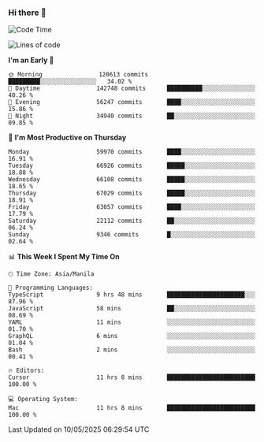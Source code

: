 ### Hi there 👋

<!--START_SECTION:waka-->
![Code Time](http://img.shields.io/badge/Code%20Time-6%2C037%20hrs-blue)

![Lines of code](https://img.shields.io/badge/From%20Hello%20World%20I%27ve%20Written-128.1%20million%20lines%20of%20code-blue)

**I'm an Early 🐤** 

```text
🌞 Morning                120613 commits      █████████░░░░░░░░░░░░░░░░   34.02 % 
🌆 Daytime                142748 commits      ██████████░░░░░░░░░░░░░░░   40.26 % 
🌃 Evening                56247 commits       ████░░░░░░░░░░░░░░░░░░░░░   15.86 % 
🌙 Night                  34940 commits       ██░░░░░░░░░░░░░░░░░░░░░░░   09.85 % 
```
📅 **I'm Most Productive on Thursday** 

```text
Monday                   59970 commits       ████░░░░░░░░░░░░░░░░░░░░░   16.91 % 
Tuesday                  66926 commits       █████░░░░░░░░░░░░░░░░░░░░   18.88 % 
Wednesday                66108 commits       █████░░░░░░░░░░░░░░░░░░░░   18.65 % 
Thursday                 67029 commits       █████░░░░░░░░░░░░░░░░░░░░   18.91 % 
Friday                   63057 commits       ████░░░░░░░░░░░░░░░░░░░░░   17.79 % 
Saturday                 22112 commits       ██░░░░░░░░░░░░░░░░░░░░░░░   06.24 % 
Sunday                   9346 commits        █░░░░░░░░░░░░░░░░░░░░░░░░   02.64 % 
```


📊 **This Week I Spent My Time On** 

```text
🕑︎ Time Zone: Asia/Manila

💬 Programming Languages: 
TypeScript               9 hrs 48 mins       ██████████████████████░░░   87.96 % 
JavaScript               58 mins             ██░░░░░░░░░░░░░░░░░░░░░░░   08.69 % 
YAML                     11 mins             ░░░░░░░░░░░░░░░░░░░░░░░░░   01.70 % 
GraphQL                  6 mins              ░░░░░░░░░░░░░░░░░░░░░░░░░   01.04 % 
Bash                     2 mins              ░░░░░░░░░░░░░░░░░░░░░░░░░   00.41 % 

🔥 Editors: 
Cursor                   11 hrs 8 mins       █████████████████████████   100.00 % 

💻 Operating System: 
Mac                      11 hrs 8 mins       █████████████████████████   100.00 % 
```


 Last Updated on 10/05/2025 06:29:54 UTC
<!--END_SECTION:waka-->


<!--
**rad182/rad182** is a ✨ _special_ ✨ repository because its `README.md` (this file) appears on your GitHub profile.

Here are some ideas to get you started:

- 🔭 I’m currently working on ...
- 🌱 I’m currently learning ...
- 👯 I’m looking to collaborate on ...
- 🤔 I’m looking for help with ...
- 💬 Ask me about ...
- 📫 How to reach me: ...
- 😄 Pronouns: ...
- ⚡ Fun fact: ...
-->
